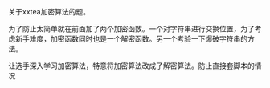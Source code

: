 关于xxtea加密算法的题。

为了防止太简单就在前面加了两个加密函数。一个对字符串进行交换位置，为了考虑新手难度，加密函数同时也是一个解密函数。另一个考验一下爆破字符串的方法。

让选手深入学习加密算法，特意将加密算法改成了解密算法。防止直接套脚本的情况